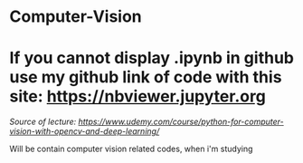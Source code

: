 # Computer-Vision

# If you cannot display .ipynb in github use my github link of code with this site: https://nbviewer.jupyter.org

*Source of lecture: https://www.udemy.com/course/python-for-computer-vision-with-opencv-and-deep-learning/*

Will be contain computer vision related codes, when i'm studying
